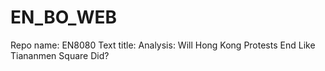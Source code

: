 # EN_BO_WEB
Repo name: EN8080
Text title: Analysis: Will Hong Kong Protests End Like Tiananmen Square Did?